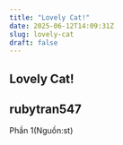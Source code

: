 ```yaml
---
title: "Lovely Cat!"
date: 2025-06-12T14:09:31Z
slug: lovely-cat
draft: false
---
```


## Lovely Cat!

## rubytran547

Phần 1(Nguồn:st)